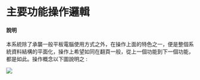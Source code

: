 # 主要功能操作邏輯
#### 說明
本系統除了承襲一般平板電腦使用方式之外，在操作上面的特色之一，便是整個系統資料結構的平面化，操作上希望如同在翻頁一般，從上一個功能到下一個功能，都是如此。操作概念以下圖說明之 :

![](http://bigplandesign.com/gitbook/smartville/gitbook_img-01.jpg)

[](http://bigplandesign.com/gitbook/smartville/gitbook_img-01.jpg)